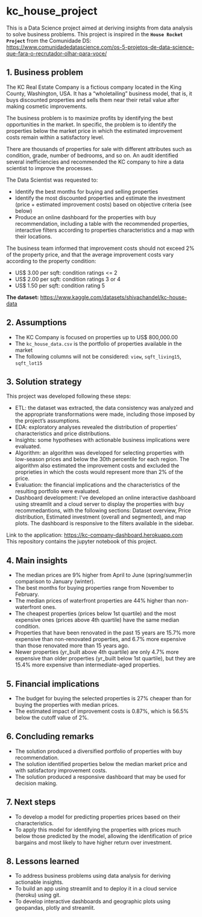 # kc_house_project
This is a Data Science project aimed at deriving insights from data analysis to solve business problems. This project is inspired in the **`House Rocket Project`** from the Comunidade DS: https://www.comunidadedatascience.com/os-5-projetos-de-data-science-que-fara-o-recrutador-olhar-para-voce/ <br>

## 1. Business problem 
The KC Real Estate Company is a fictious company located in the King County, Washington, USA. It has a “wholetailing” business model, that is, it buys discounted properties and sells them near their retail value after making cosmetic improvements.

The business problem is to maximize profits by identifying the best opportunities in the market. In specific, the problem is to identify the properties below the market price in which the estimated improvement costs remain within a satisfactory level.

There are thousands of properties for sale with different attributes such as condition, grade, number of bedrooms, and so on. An audit identified several inefficiencies and recommended the KC company to hire a data scientist to improve the processes.

The Data Scientist was requested to: 
- Identify the best months for buying and selling properties
- Identify the most discounted properties and estimate the investment (price + estimated improvement costs) based on objective criteria (see below)
- Produce an online dashboard for the properties with buy recommendation, including a table with the recommended properties, interactive filters according to properties characteristics and a map with their locations.

The business team informed that improvement costs should not exceed 2% of the property price, and that the average improvement costs vary according to the property condition:<br>

- US$ 3.00 per sqft: condition ratings <= 2
- US$ 2.00 per sqft: condition ratings 3 or 4
- US$ 1.50 per sqft: condition rating 5

**The dataset:** https://www.kaggle.com/datasets/shivachandel/kc-house-data

## 2. Assumptions

- The KC Company is focused on properties up to US$ 800,000.00
- The `kc_house_data.csv` is the portfolio of properties available in the market
- The following columns will not be considered: `view`, `sqft_living15`, `sqft_lot15`

## 3. Solution strategy
This project was developed following these steps:<br>
- ETL: the dataset was extracted, the data consistency was analyzed and the appropriate transformations were made, including those imposed by the project’s assumptions.<br>
- EDA: exploratory analyses revealed the distribution of properties’ characteristics and price distributions.<br> 
- Insights: some hypotheses with actionable business implications were evaluated.<br>
- Algorithm: an algorithm was developed for selecting properties with low-season prices and below the 30th percentile for each region. The algorithm also estimated the improvement costs and excluded the proprieties in which the costs would represent more than 2% of the price. <br>
- Evaluation: the financial implications and the characteristics of the resulting portfolio were evaluated.
- Dashboard development: I've developed an online interactive dashboard using streamlit and a cloud server to display the properties with buy recommedantions, with the following sections: Dataset overview, Price distribution, Estimated investment (overall and segmented), and map plots. The dashboard is responsive to the filters available in the sidebar.<br> 

Link to the application: https://kc-company-dashboard.herokuapp.com <br>
This repository contains the jupyter notebook of this project.

## 4. Main insights
- The median prices are 9% higher from April to June (spring/summer)in comparison to January (winter).
- The best months for buying properties range from November to February.
- The median prices of waterfront properties are 44% higher than non-waterfront ones. 
- The cheapest properties (prices below 1st quartile) and the most expensive ones (prices above 4th quartile) have the same median condition.
- Properties that have been renovated in the past 15 years are 15.7% more expensive than non-renovated properties, and 6.7% more expensive than those renovated more than 15 years ago.
- Newer properties (yr_built above 4th quartile) are only 4.7% more expensive than older properties (yr_built below 1st quartile), but they are 15.4% more expensive than intermediate-aged properties.


## 5. Financial implications

- The budget for buying the selected properties is 27% cheaper than for buying the properties with median prices.
- The estimated impact of improvement costs is 0.87%, which is 56.5% below the cutoff value of 2%.

## 6. Concluding remarks
- The solution produced a diversified portfolio of properties with buy recommendation.
- The solution identified properties below the median market price and with satisfactory improvement costs.
- The solution produced a responsive dashboard that may be used for decision making.

## 7. Next steps

- To develop a model for predicting properties prices based on their characteristics.
- To apply this model for identifying the properties with prices much below those predicted by the model, allowing the identification of price bargains and most likely to have higher return over investment. 

## 8. Lessons learned

- To address business problems using data analysis for deriving actionable insights. <br>
- To build an app using streamlit and to deploy it in a cloud service (heroku) using git. <br>
- To develop interactive dashboards and geographic plots using geopandas, plotly and streamlit.
